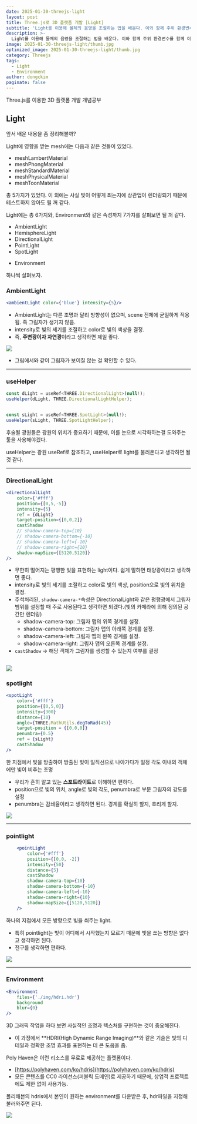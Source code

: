 ```yaml
---
date: 2025-01-30-threejs-light
layout: post
title: Three.js로 3D 플랫폼 개발 [Light]
subtitle: 'Light를 이용해 물체의 음영을 조절하는 법을 배운다. 이와 함께 주위 환경변수를 함께 이해해본다.'
description: >-
  Light를 이용해 물체의 음영을 조절하는 법을 배운다. 이와 함께 주위 환경변수를 함께 이해해본다.
image: 2025-01-30-threejs-light/thumb.jpg
optimized_image: 2025-01-30-threejs-light/thumb.jpg
category: Threejs
tags:
  - Light
  - Environment
author: dongckim
paginate: false
---
```


Three.js를 이용한 3D 플랫폼 개발 개념공부

## Light
앞서 배운 내용을 좀 정리해볼까?

Light에 영향을 받는 mesh에는 다음과 같은 것들이 있었다.
- meshLambertMaterial
- meshPhongMaterial
- meshStandardMaterial
- meshPhysicalMaterial
- meshToonMaterial

총 5가지가 있었다.
이 외에는 사실 빛이 어떻게 쬐는지에 상관업이 렌더링되기 때문에 테스트하지 않아도 될 꺼 같다.

Light에는 총 6가지와, Environment와 같은 속성까지 7가지를 살펴보면 될 꺼 같다.
- AmbientLight
- HemisphereLight
- DirectionalLight
- PointLight
- SpotLight
+ Environment

하나씩 살펴보자.

### AmbientLight
```jsx
<ambientLight color={'blue'} intensity={5}/>
```
- AmbientLight는 다른 조명과 달리 방향성이 없으며, scene 전체에 균일하게 적용됨. 즉 그림자가 생기지 않음.
- intensity로 빛의 세기를 조절하고 color로 빛의 색상을 결정.
- 즉, **주변광이자 자연광**이라고 생각하면 제일 좋다.

![]({{site.url}}/assets/img/2025-01-30-threejs-light/ambient.png)
- 그림에서와 같이 그림자가 보이질 않는 걸 확인할 수 있다.

-----

### useHelper
```jsx
const dLight = useRef<THREE.DirectionalLight>(null!);
useHelper(dLight, THREE.DirectionalLightHelper);


const sLight = useRef<THREE.SpotLight>(null!);
useHelper(sLight, THREE.SpotLightHelper);
```

후술될 광원들은 광원의 위치가 중요하기 때문에, 이를 눈으로 시각화하는걸 도와주는 툴을 사용해야겠다.

useHelper는 광원 useRef로 참조하고, useHelper로 light를 불러온다고 생각하면 될 것 같다.

----

### DirectionalLight
```jsx
<directionalLight 
    color={'#fff'} 
    position={[0,5,-5]} 
    intensity={5}
    ref = {dLight}
    target-position={[0,0,2]}
    castShadow
    // shadow-camera-top={10}
    // shadow-camera-bottom={-10}
    // shadow-camera-left={-10}
    // shadow-camera-right={10}
    shadow-mapSize={[5120,5120]}
/>
```
- 무한히 떨어지는 평행한 빛을 표현하는 light이다. 쉽게 말하면 태양광이라고 생각하면 좋다.
- intensity로 빛의 세기를 조절하고 color로 빛의 색상, position으로 빛의 위치을 결정.
- 주석처리된, `shadow-camera-*`속성은 DirectionalLight와 같은 평행광에서 그림자 범위를 설정할 때 주로 사용된다고 생각하면 되겠다.(빛의 카메라에 의해 정의된 공간만 렌더링)
    - shadow-camera-top: 그림자 맵의 위쪽 경계를 설정.
    - shadow-camera-bottom: 그림자 맵의 아래쪽 경계를 설정.
    - shadow-camera-left: 그림자 맵의 왼쪽 경계를 설정.
    - shadow-camera-right: 그림자 맵의 오른쪽 경계를 설정.
- `castShadow` → 해당 객체가 그림자를 생성할 수 있는지 여부를 결정

![]({{site.url}}/assets/img/2025-01-30-threejs-light/directional.png)
-----

### spotlight
```jsx
<spotLight
    color={'#fff'} 
    position={[0,5,0]} 
    intensity={300}
    distance={10}
    angle={THREE.MathUtils.degToRad(45)}
    target-position = {[0,0,0]}
    penumbra={0.5}
    ref = {sLight}
    castShadow
/>
```
한 지점에서 빛을 방출하여 방출된 빛이 일직선으로 나아가다가 일정 각도 이내의 객체에만 빛이 비추는 조명
- 우리가 흔히 알고 있는 **스포트라이트**로 이해하면 편하다.
- position으로 빛의 위치, angle로 빛의 각도, penumbra로 부분 그림자의 강도를 설정
- penumbra는 감쇄율이라고 생각하면 된다. 경계를 확실히 할지, 흐리게 할지.

![]({{site.url}}/assets/img/2025-01-30-threejs-light/spot.png)

----

### pointlight
```jsx
    <pointLight
        color={'#fff'} 
        position={[0,0, -2]} 
        intensity={50}
        distance={5}
        castShadow
        shadow-camera-top={10}
        shadow-camera-bottom={-10}
        shadow-camera-left={-10}
        shadow-camera-right={10}
        shadow-mapSize={[5120,5120]}
    />
```
하나의 지점에서 모든 방향으로 빛을 쐬주는 light. 
- 특히 pointlight는 빛이 어디에서 시작했는지 모르기 때문에 빛을 쏘는 방향은 없다고 생각하면 된다. 
- 전구를 생각하면 편하다.

![]({{site.url}}/assets/img/2025-01-30-threejs-light/spot.png)

----

### Environment
```jsx
<Environment
    files={'./img/hdri.hdr'}
    background
    blur={0}
/>
```
3D 그래픽 작업을 하다 보면 사실적인 조명과 텍스처를 구현하는 것이 중요해진다. 
- 이 과정에서 **HDRI(High Dynamic Range Imaging)**와 같은 기술은 빛의 디테일과 정확한 조명 효과를 표현하는 데 큰 도움을 줌.

Poly Haven은 이런 리소스를 무료로 제공하는 플랫폼이다.
- [https://polyhaven.com/ko/hdris](https://polyhaven.com/ko/hdris)
-  모든 콘텐츠를 CC0 라이선스(퍼블릭 도메인)로 제공하기 때문에, 상업적 프로젝트에도 제한 없이 사용가능.

폴리해븐의 hdris에서 본인이 원하는 environment를 다운받은 후, hdr파일을 지정해 불러와주면 된다.

![]({{site.url}}/assets/img/2025-01-30-threejs-light/environment.png)

